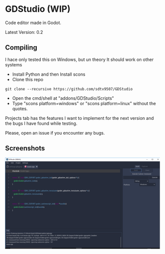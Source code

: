 # GDStudio (WIP)
Code editor made in Godot.

Latest Version: 0.2

## Compiling
I hace only tested this on Windows, but un theory It should work on other systems
- Install Python and then Install scons
- Clone this repo
```shell
git clone --recursive https://github.com/sdtv9507/GDStudio
```
- Open the cmd/shell at "addons/GDStudio/Scripts"
- Type "scons platform=windows" or "scons platform=linux" without the quotes.

Projects tab has the features I want to implement for the next version and
the bugs I have found while testing.

Please, open an issue if you encounter any bugs.

## Screenshots
![Alt text](/screenshots/build.png?raw=true "Screenshot1")
